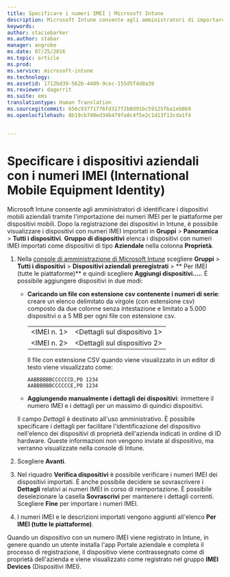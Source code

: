 ```yaml
---
title: Specificare i numeri IMEI | Microsoft Intune
description: Microsoft Intune consente agli amministratori di importare i numeri IMEI (International Mobile Equipment Identity) per le piattaforme per dispositivi mobili in modo da facilitare l&quot;identificazione dei dispositivi mobili aziendali
keywords: 
author: staciebarker
ms.author: stabar
manager: angrobe
ms.date: 07/25/2016
ms.topic: article
ms.prod: 
ms.service: microsoft-intune
ms.technology: 
ms.assetid: 1712bd39-562b-4409-9cec-155d5f4d8a39
ms.reviewer: dagerrit
ms.suite: ems
translationtype: Human Translation
ms.sourcegitcommit: 656c93771776fd317f2b8d91bc59125fba1eb0b9
ms.openlocfilehash: 8b19cb740ed34b479fa8c4f5e2c1d13f13cda1f4


---
```


# <a name="specify-corporate-owned-devices-with-international-mobile-equipment-identity-imei-numbers"></a>Specificare i dispositivi aziendali con i numeri IMEI (International Mobile Equipment Identity)
Microsoft Intune consente agli amministratori di identificare i dispositivi mobili aziendali tramite l'importazione dei numeri IMEI per le piattaforme per dispositivi mobili. Dopo la registrazione dei dispositivi in Intune, è possibile visualizzare i dispositivi con numeri IMEI importati in **Gruppi** > **Panoramica** > **Tutti i dispositivi**. **Gruppo di dispositivi** elenca i dispositivi con numeri IMEI importati come dispositivi di tipo **Aziendale** nella colonna **Proprietà**.

1. Nella [console di amministrazione di Microsoft Intune](http://manage.microsoft.com) scegliere **Gruppi** &gt; **Tutti i dispositivi** &gt; **Dispositivi aziendali preregistrati** &gt; ** Per IMEI (tutte le piattaforme)** e quindi scegliere **Aggiungi dispositivi....**. È possibile aggiungere dispositivi in due modi:

    -   **Caricando un file con estensione csv contenente i numeri di serie**: creare un elenco delimitato da virgole (con estensione csv) composto da due colonne senza intestazione e limitato a 5.000 dispositivi o a 5 MB per ogni file con estensione csv.

        |||
        |-|-|
        |&lt;IMEI n. 1&gt;|&lt;Dettagli sul dispositivo 1&gt;|
        |&lt;IMEI n. 2&gt;|&lt;Dettagli sul dispositivo 2&gt;|
        Il file con estensione CSV quando viene visualizzato in un editor di testo viene visualizzato come:

        ```
        AABBBBBBCCCCCCD,PO 1234
        AABBBBBBCCCCCCE,PO 1234
        ```

    -   **Aggiungendo manualmente i dettagli dei dispositivi**: immettere il numero IMEI e i dettagli per un massimo di quindici dispositivi.

   Il campo *Dettagli* è destinato all'uso amministrativo. È possibile specificare i dettagli per facilitare l'identificazione del dispositivo nell'elenco dei dispositivi di proprietà dell'azienda indicati in ordine di ID hardware. Queste informazioni non vengono inviate al dispositivo, ma verranno visualizzate nella console di Intune.

2.   Scegliere **Avanti**.
3.  Nel riquadro **Verifica dispositivi** è possibile verificare i numeri IMEI dei dispositivi importati. È anche possibile decidere se sovrascrivere i **Dettagli** relativi ai numeri IMEI in corso di reimportazione. È possibile deselezionare la casella **Sovrascrivi** per mantenere i dettagli correnti. Scegliere **Fine** per importare i numeri IMEI.
4.  I numeri IMEI e le descrizioni importati vengono aggiunti all'elenco **Per IMEI (tutte le piattaforme)**.

Quando un dispositivo con un numero IMEI viene registrato in Intune, in genere quando un utente installa l'app Portale aziendale e completa il processo di registrazione, il dispositivo viene contrassegnato come di proprietà dell'azienda e viene visualizzato come registrato nel gruppo **IMEI Devices** (Dispositivi IMEI).



<!--HONumber=Nov16_HO3-->


